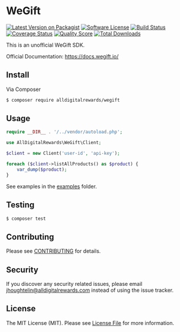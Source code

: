 # WeGift

[![Latest Version on Packagist][ico-version]][link-packagist]
[![Software License][ico-license]](LICENSE.MD)
[![Build Status][ico-build]][link-build]
[![Coverage Status][ico-scrutinizer]][link-scrutinizer]
[![Quality Score][ico-code-quality]][link-code-quality]
[![Total Downloads][ico-downloads]][link-downloads]

This is an unofficial WeGift SDK.

Official Documentation: https://docs.wegift.io/

## Install

Via Composer

``` bash
$ composer require alldigitalrewards/wegift
```

## Usage

``` php
require __DIR__ . '/../vendor/autoload.php';

use AllDigitalRewards\WeGift\Client;

$client = new Client('user-id', 'api-key');

foreach ($client->listAllProducts() as $product) {
    var_dump($product);
}
```

See examples in the [examples](/examples) folder.

## Testing

``` bash
$ composer test
```

## Contributing

Please see [CONTRIBUTING](CONTRIBUTING.md) for details.

## Security

If you discover any security related issues, please email jhoughtelin@alldigitalrewards.com instead of using the issue tracker.

## License

The MIT License (MIT). Please see [License File](LICENSE.MD) for more information.

[ico-version]: https://img.shields.io/packagist/v/alldigitalrewards/WeGift.svg?style=flat-square
[ico-license]: https://img.shields.io/badge/license-MIT-brightgreen.svg?style=flat-square
[ico-scrutinizer]: https://img.shields.io/scrutinizer/coverage/g/alldigitalrewards/WeGift.svg?style=flat-square
[ico-build]: https://scrutinizer-ci.com/g/alldigitalrewards/WeGift/badges/build.png?b=main
[ico-code-quality]: https://img.shields.io/scrutinizer/g/alldigitalrewards/WeGift.svg?style=flat-square
[ico-downloads]: https://img.shields.io/packagist/dt/alldigitalrewards/wegift.svg?style=flat-square

[link-packagist]: https://packagist.org/packages/alldigitalrewards/wegift
[link-scrutinizer]: https://scrutinizer-ci.com/g/alldigitalrewards/WeGift/code-structure
[link-build]: https://scrutinizer-ci.com/g/alldigitalrewards/WeGift/build-status/main
[link-code-quality]: https://scrutinizer-ci.com/g/alldigitalrewards/WeGift
[link-downloads]: https://packagist.org/packages/alldigitalrewards/wegift
